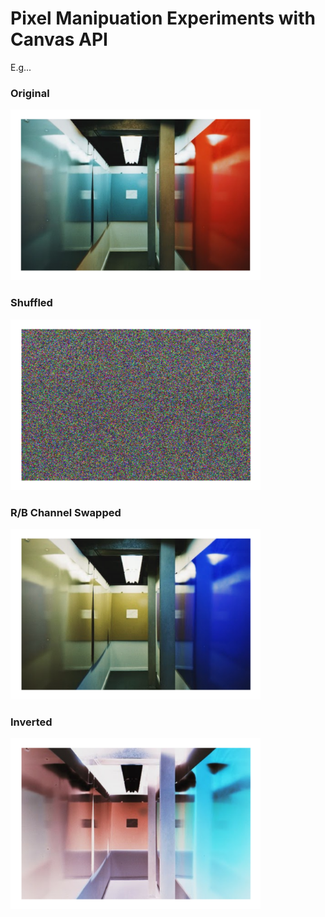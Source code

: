 # Pixel Manipuation Experiments with Canvas API

E.g...

### Original
<img src='./img/original.png' width='400px' alt='original' />

### Shuffled
<img src='./img/shuffled.png' width='400px' alt='shuffled' />

### R/B Channel Swapped
<img src='./img/swapped.png' width='400px' alt='swapped' />

### Inverted
<img src='./img/inverted.png' width='400px' alt='inverted' />
